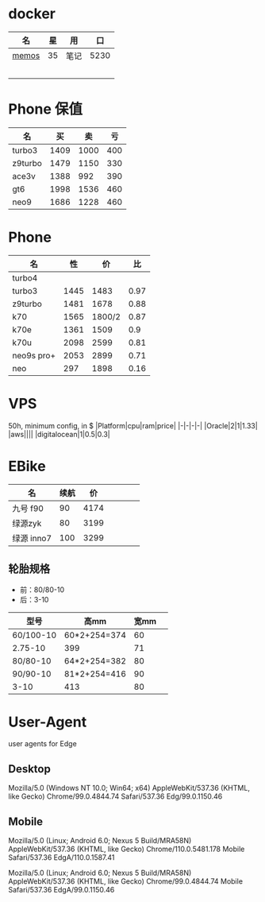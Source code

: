 # docker
|名|星|用|口
-|-|-|-|
|[memos](https://github.com/usememos/memos)|35|笔记|5230
||||
||||
||||
||||
||||


# Phone 保值
|名|买|卖|亏|
|-|-|-|-|
|turbo3|1409|1000|400|
|z9turbo|1479|1150|330|
|ace3v|1388|992|390|
|gt6|1998|1536|460|
|neo9|1686|1228|460|


# Phone
|名|性|价|比|
|-|-|-|-|
|turbo4||||
|turbo3|1445|1483|0.97|
|z9turbo|1481|1678|0.88|
|k70|1565|1800/2|0.87|
|k70e|1361|1509|0.9|
|k70u|2098|2599|0.81|
|neo9s pro+|2053|2899|0.71|
|neo|297|1898|0.16|


# VPS
50h, minimum config, in $
|Platform|cpu|ram|price|
|-|-|-|-|
|Oracle|2|1|1.33|
|aws||||
|digitalocean|1|0.5|0.3|

# EBike

|名|续航|价|||||
|-|-|-|-|-|-|-|
|九号 f90|90|4174|||||
|绿源zyk|80|3199|
|绿源 inno7|100|3299|

## 轮胎规格
- 前：80/80-10
- 后：3-10

|型号|高mm|宽mm||
|-|-|-|-|
|60/100-10|60*2+254=374|60||
|2.75-10|399|71|
|80/80-10|64*2+254=382|80|
|90/90-10|81*2+254=416|90|
|3-10|413|80|


# User-Agent
user agents for Edge

## Desktop
Mozilla/5.0 (Windows NT 10.0; Win64; x64) AppleWebKit/537.36 (KHTML, like Gecko) Chrome/99.0.4844.74 Safari/537.36 Edg/99.0.1150.46

## Mobile
Mozilla/5.0 (Linux; Android 6.0; Nexus 5 Build/MRA58N) AppleWebKit/537.36 (KHTML, like Gecko) Chrome/110.0.5481.178 Mobile Safari/537.36 EdgA/110.0.1587.41

Mozilla/5.0 (Linux; Android 6.0; Nexus 5 Build/MRA58N) AppleWebKit/537.36 (KHTML, like Gecko) Chrome/99.0.4844.74 Mobile Safari/537.36 EdgA/99.0.1150.46
